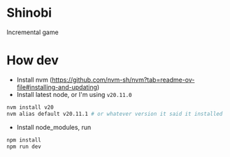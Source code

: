 # Shinobi

Incremental game

# How dev

- Install nvm (https://github.com/nvm-sh/nvm?tab=readme-ov-file#installing-and-updating)
- Install latest node, or I'm using `v20.11.0`

```sh
nvm install v20
nvm alias default v20.11.1 # or whatever version it said it installed
```

- Install node_modules, run

```sh
npm install
npm run dev
```
